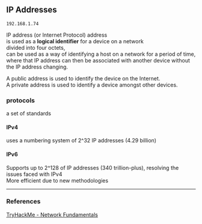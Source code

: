 
## IP Addresses
```
192.168.1.74
```
IP address (or Internet Protocol) address    
is used as a **logical identifier** for a device on a network   
divided into four octets,    
can be used as a way of identifying a host on a network for a period of time, where that IP address can then be associated with another device without the IP address changing.
      
A public address is used to identify the device on the Internet.   
A private address is used to identify a device amongst other devices.   

### protocols
a set of standards

#### IPv4
uses a numbering system of 2^32 IP addresses (4.29 billion)

#### IPv6 
Supports up to 2^128 of IP addresses (340 trillion-plus), resolving the issues faced with IPv4   
More efficient due to new methodologies

---

### References
[TryHackMe - Network Fundamentals](https://tryhackme.com/module/network-fundamentals)

